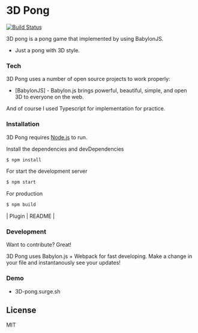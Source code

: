 # 3D Pong

[![Build Status](https://travis-ci.org/joemccann/dillinger.svg?branch=master)](https://travis-ci.org/joemccann/dillinger)

3D pong is a pong game that implemented by using BabylonJS.

  - Just a pong with 3D style.

### Tech

3D Pong uses a number of open source projects to work properly:

* [BabylonJS] - Babylon.js brings powerful, beautiful, simple, and open 3D to everyone on the web.


And of course I used Typescript for implementation for practice.

### Installation

3D Pong requires [Node.js](https://nodejs.org/) to run.

Install the dependencies and devDependencies

```sh
$ npm install
```

For start the development server

```sh
$ npm start
```

For production

```sh
$ npm build
```



| Plugin | README |

### Development

Want to contribute? Great!

3D Pong uses Babylon.js + Webpack for fast developing.
Make a change in your file and instantanously see your updates!

### Demo

 - 3D-pong.surge.sh

License
----

MIT
